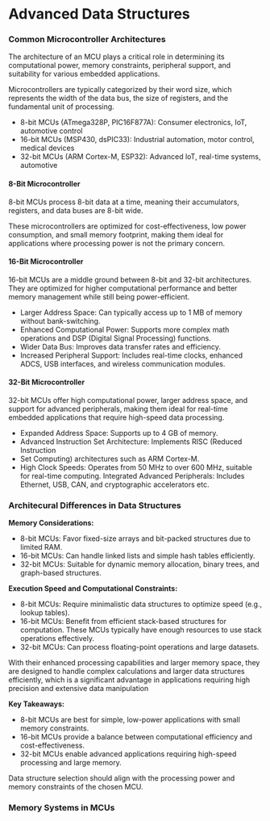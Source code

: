 # Advanced Data Structures

### Common Microcontroller Architectures

The architecture of an MCU plays a critical role in determining its
computational power, memory constraints, peripheral support, and suitability for
various embedded applications.

Microcontrollers are typically categorized by their word size, which represents
the width of the data bus, the size of registers, and the fundamental unit of
processing.

- 8-bit MCUs (ATmega328P, PIC16F877A): Consumer electronics, IoT, automotive control
- 16-bit MCUs (MSP430, dsPIC33): Industrial automation, motor control, medical devices
- 32-bit MCUs (ARM Cortex-M, ESP32): Advanced loT, real-time systems, automotive

#### 8-Bit Microcontroller

8-bit MCUs process 8-bit data at a time, meaning their accumulators, registers,
and data buses are 8-bit wide.

These microcontrollers are optimized for cost-effectiveness, low power
consumption, and small memory footprint, making them ideal for applications
where processing power is not the primary concern.

#### 16-Bit Microcontroller

16-bit MCUs are a middle ground between 8-bit and 32-bit architectures. They are
optimized for higher computational performance and better memory management
while still being power-efficient.

- Larger Address Space: Can typically access up to 1 MB of memory without bank-switching.
- Enhanced Computational Power: Supports more complex math operations and DSP
(Digital Signal Processing) functions.
- Wider Data Bus: Improves data transfer rates and efficiency.
- Increased Peripheral Support: Includes real-time clocks, enhanced ADCS, USB
interfaces, and wireless communication modules.

#### 32-Bit Microcontroller

32-bit MCUs offer high computational power, larger address space, and support
for advanced peripherals, making them ideal for real-time embedded applications
that require high-speed data processing.

- Expanded Address Space: Supports up to 4 GB of memory.
- Advanced Instruction Set Architecture: Implements RISC (Reduced Instruction
- Set Computing) architectures such as ARM Cortex-M.
- High Clock Speeds: Operates from 50 MHz to over 600 MHz, suitable for
real-time computing. Integrated Advanced Peripherals: Includes Ethernet, USB,
CAN, and cryptographic accelerators etc.

### Architecural Differences in Data Structures

**Memory Considerations:**

- 8-bit MCUs: Favor fixed-size arrays and bit-packed structures due to limited
RAM.
- 16-bit MCUs: Can handle linked lists and simple hash tables efficiently.
- 32-bit MCUs: Suitable for dynamic memory allocation, binary trees, and
graph-based structures.

**Execution Speed and Computational Constraints:**

- 8-bit MCUs: Require minimalistic data structures to optimize speed (e.g.,
lookup tables).
- 16-bit MCUs: Benefit from efficient stack-based structures for computation.
These MCUs typically have enough resources to use stack operations effectively.
- 32-bit MCUs: Can process floating-point operations and large datasets.

With their enhanced processing capabilities and larger memory space, they are
designed to handle complex calculations and larger data structures efficiently,
which is a significant advantage in applications requiring high precision and
extensive data manipulation

**Key Takeaways:**

- 8-bit MCUs are best for simple, low-power applications with small memory constraints.
- 16-bit MCUs provide a balance between computational efficiency and cost-effectiveness.
- 32-bit MCUs enable advanced applications requiring high-speed processing and large memory.

Data structure selection should align with the processing power and memory
constraints of the chosen MCU.

### Memory Systems in MCUs